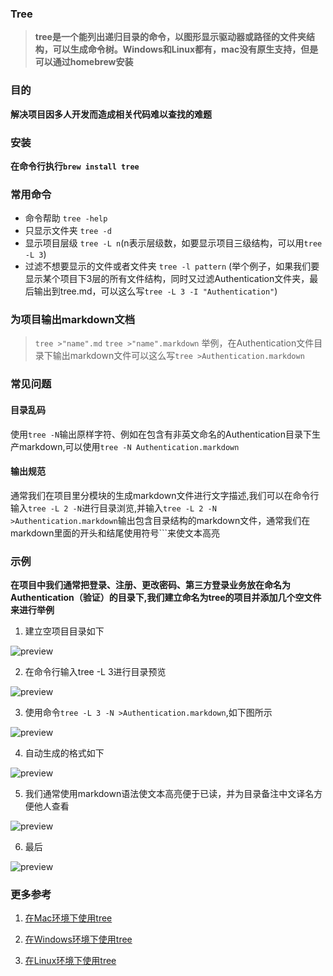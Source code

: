 ### Tree
 > **tree是一个能列出递归目录的命令，以图形显示驱动器或路径的文件夹结构，可以生成命令树。Windows和Linux都有，mac没有原生支持，但是可以通过homebrew安装**

###  目的
**解决项目因多人开发而造成相关代码难以查找的难题**

###  安装
**在命令行执行`brew install tree`**

### 常用命令
 - 命令帮助 `tree -help`
 - 只显示文件夹 `tree -d`
 - 显示项目层级 `tree -L n`(n表示层级数，如要显示项目三级结构，可以用`tree -L 3`)
 - 过滤不想要显示的文件或者文件夹 `tree -l pattern` (举个例子，如果我们要显示某个项目下3层的所有文件结构，同时又过滤Authentication文件夹，最后输出到tree.md，可以这么写`tree -L 3 -I "Authentication"`)

### 为项目输出markdown文档
> `tree >"name".md`
 `tree >"name".markdown`
> 举例，在Authentication文件目录下输出markdown文件可以这么写`tree >Authentication.markdown`

### 常见问题
#### 目录乱码
使用`tree -N`输出原样字符、例如在包含有非英文命名的Authentication目录下生产markdown,可以使用`tree -N Authentication.markdown`

#### 输出规范
通常我们在项目里分模块的生成markdown文件进行文字描述,我们可以在命令行输入`tree -L 2 -N`进行目录浏览,并输入`tree -L 2 -N >Authentication.markdown`输出包含目录结构的markdown文件，通常我们在markdown里面的开头和结尾使用符号```来使文本高亮

### 示例
**在项目中我们通常把登录、注册、更改密码、第三方登录业务放在命名为Authentication（验证）的目录下,我们建立命名为tree的项目并添加几个空文件来进行举例**

1. 建立空项目目录如下

  ![preview](https://i.loli.net/2019/07/05/5d1e9c9e0cdd424710.png)

2. 在命令行输入tree -L 3进行目录预览

![preview](https://i.loli.net/2019/07/05/5d1e9c9ded75576305.png)

3. 使用命令`tree -L 3 -N >Authentication.markdown`,如下图所示

![preview](https://i.loli.net/2019/07/05/5d1e9c9e0510334587.png)

4. 自动生成的格式如下

![preview](https://i.loli.net/2019/07/05/5d1e9d4a195b531504.png)

5. 我们通常使用markdown语法使文本高亮便于已读，并为目录备注中文译名方便他人查看

![preview](https://i.loli.net/2019/07/05/5d1e9d818266217967.png)

6. 最后

![preview](https://i.loli.net/2019/07/05/5d1e9dab0079652036.png)

### 更多参考
1. [在Mac环境下使用tree](https://blog.csdn.net/alicelmx/article/details/81188389)

2. [在Windows环境下使用tree](https://www.jianshu.com/p/af694e4059c0)

3. [在Linux环境下使用tree](https://www.cnblogs.com/h--d/p/6507421.html)
